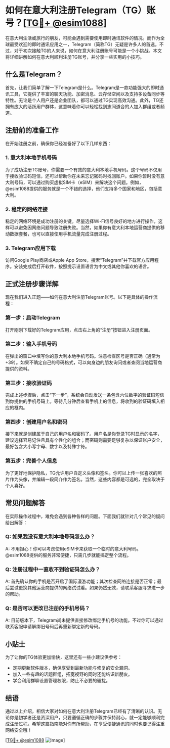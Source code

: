 # 如何在意大利注册Telegram（TG）账号？[[TG💪+ @esim1088](https://t.me/s/esim1088)]

在意大利生活或旅行的朋友，可能会遇到需要使用即时通讯软件的情况。而作为全球最受欢迎的即时通讯应用之一，Telegram（简称TG）无疑是许多人的首选。不过，对于初次接触TG的人来说，如何在意大利注册账号可能是一个小挑战。本文将详细讲解如何在意大利顺利注册TG账号，并分享一些实用的小技巧。

## 什么是Telegram？

首先，让我们简单了解一下Telegram是什么。Telegram是一款功能强大的即时通讯工具，它提供了丰富的聊天功能、加密消息、云存储空间以及支持多设备同步等特性。无论是个人用户还是企业团队，都可以通过TG实现高效沟通。此外，TG还拥有庞大的活跃用户群体，这意味着你可以轻松找到志同道合的人加入群组或者频道。

## 注册前的准备工作

在开始注册之前，确保你已经准备好了以下几样东西：

### 1. 意大利本地手机号码
为了成功注册TG账号，你需要一个有效的意大利本地手机号码。这个号码不仅用于接收验证码短信，还可以帮助你在未来忘记密码时找回账户。如果你暂时没有意大利号码，可以通过购买虚拟SIM卡（eSIM）来解决这个问题。例如，@esim1088提供的服务就是一个不错的选择，他们支持多个国家和地区，包括意大利。

### 2. 稳定的网络连接
稳定的网络环境是成功注册的关键。尽量选择Wi-Fi信号良好的地方进行操作，这样可以避免因网络问题导致注册失败。当然，如果你有意大利本地运营商提供的移动数据套餐，也可以直接使用手机流量完成注册过程。

### 3. Telegram应用下载
访问Google Play商店或Apple App Store，搜索“Telegram”并下载官方应用程序。安装完成后打开软件，按照提示设置语言为中文或其他你喜欢的语言。

## 正式注册步骤详解

现在我们进入正题——如何在意大利注册Telegram账号。以下是具体的操作流程：

### 第一步：启动Telegram
打开刚刚下载好的Telegram应用，点击右上角的“注册”按钮进入注册页面。

### 第二步：输入手机号码
在弹出的窗口中填写你的意大利本地手机号码。注意检查区号是否正确（通常为+39）。如果不确定自己的号码格式，可以向身边的朋友询问或者查阅当地运营商提供的资料。

### 第三步：接收验证码
完成上述步骤后，点击“下一步”，系统会自动发送一条包含六位数字的验证码短信到你提供的手机号码上。等待几分钟后查看手机上的信息，将收到的验证码填入相应的框内。

### 第四步：创建用户名和密码
接下来就是创建属于自己的用户名和密码了。用户名是你登录TG时显示的名字，建议选择容易记住且具有个性化的组合；而密码则需要足够复杂以保证账户安全，最好包含大小写字母、数字以及特殊字符。

### 第五步：完善个人信息
为了更好地保护隐私，TG允许用户自定义头像和签名。你可以上传一张喜欢的照片作为头像，并编辑一段简介作为签名。当然，这些内容都是可选的，完全取决于个人喜好。

## 常见问题解答

在实际操作过程中，难免会遇到各种各样的问题。下面我们就针对几个常见的疑问给出解答：

### Q: 如果我没有意大利本地号码怎么办？
A: 不用担心！你可以考虑使用eSIM卡来获取一个临时的意大利号码。@esim1088提供的服务非常便捷，只需几步就能搞定整个流程。

### Q: 注册过程中一直收不到验证码怎么办？
A: 首先确认你的手机是否开启了国际漫游功能；其次检查网络连接是否正常；最后尝试更换其他运营商提供的网络试试看。如果仍然无效，请联系客服寻求进一步的帮助。

### Q: 是否可以更改已注册的手机号码？
A: 目前版本下，Telegram尚未提供直接修改绑定手机号的功能。不过你可以通过联系客服申请解绑旧号码后再重新绑定新的号码。

## 小贴士

为了让你的TG体验更加愉快，这里还有一些小建议供参考：
- 定期更新软件版本，确保享受到最新功能与修复的安全漏洞。
- 加入一些有趣的话题群组，拓宽视野的同时还能结识新朋友。
- 学会利用群聊设置管理权限，防止不必要的骚扰。

## 结语

通过以上介绍，相信大家对如何在意大利注册Telegram已经有了清晰的认识。无论你是初学者还是资深用户，只要遵循正确的步骤并保持耐心，就一定能够顺利完成注册过程。希望这篇指南能对你有所帮助，在享受便捷通讯的同时也要记得注重网络安全哦！

[[TG💪+ @esim1088](https://t.me/s/esim1088) ![Image](https://i.postimg.cc/4NQfJmqS/Snipaste-2025-05-13-00-14-12.png)]